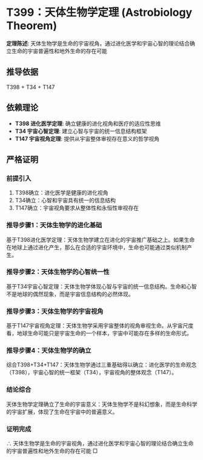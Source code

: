 # T399：天体生物学定理 (Astrobiology Theorem)

**定理陈述**: 天体生物学是生命的宇宙视角，通过进化医学和宇宙心智的理论结合确立生命的宇宙普遍性和地外生命的存在可能

## 推导依据
T398 + T34 + T147

## 依赖理论
- **T398 进化医学定理**: 确立健康的进化视角和医疗的适应性思维
- **T34 宇宙心智定理**: 建立心智与宇宙的统一信息结构框架
- **T147 宇宙视角定理**: 提供从宇宙整体审视存在意义的哲学视角

## 严格证明

### 前提引入
1. T398确立：进化医学是健康的进化视角
2. T34确立：心智和宇宙具有统一的信息结构
3. T147确立：宇宙视角要求从整体性和永恒性审视存在

### 推导步骤1：天体生物学的进化基础
基于T398进化医学定理：天体生物学建立在进化的宇宙推广基础之上。如果生命在地球上通过进化产生，那么在合适的宇宙环境中，生命也可能通过类似机制产生。

### 推导步骤2：天体生物学的心智统一性
基于T34宇宙心智定理：天体生物学体现心智与宇宙的统一信息结构。生命和心智不是地球的偶然现象，而是宇宙信息结构的必然体现。

### 推导步骤3：天体生物学的宇宙视角
基于T147宇宙视角定理：天体生物学采用宇宙整体的视角审视生命。从宇宙尺度看，地球生命可能只是宇宙生命的一个样本，宇宙中可能存在多样的生命形式。

### 推导步骤4：天体生物学的确立
综合T398+T34+T147：天体生物学通过三重基础得以确立：进化医学的生命观念（T398），宇宙心智的统一框架（T34），宇宙视角的整体观念（T147）。

### 结论综合
天体生物学定理确立了生命的宇宙意义：天体生物学不是科幻想象，而是生命科学的宇宙扩展，体现了生命在宇宙中的普遍意义。

### 证明完成
∴ 天体生物学是生命的宇宙视角，通过进化医学和宇宙心智的理论结合确立生命的宇宙普遍性和地外生命的存在可能 □